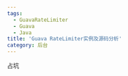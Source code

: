 ```yaml
---
tags:
  - GuavaRateLimiter
  - Guava
  - Java
title: 'Guava RateLimiter实例及源码分析'
category: 后台
---
```

占坑
